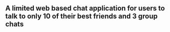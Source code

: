 ## A limited web based chat application for users to talk to only 10 of their best friends and 3 group chats
